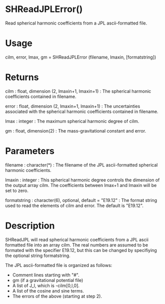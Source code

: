 # SHReadJPLError()

Read spherical harmonic coefficients from a JPL ascii-formatted file.

# Usage

cilm, error, lmax, gm = SHReadJPLError (filename, lmaxin, [formatstring])

# Returns

cilm : float, dimension (2, lmaxin+1, lmaxin+1)
:   The spherical harmonic coefficients contained in filename.

error : float, dimension (2, lmaxin+1, lmaxin+1)
:   The uncertainties associated with the spherical harmonic coefficients contained in filename.

lmax : integer
:   The maximum spherical harmonic degree of cilm.

gm : float, dimension(2)
:   The mass-gravitational constant and error.

# Parameters

filename : character(*)
:   The filename of the JPL ascii-formatted spherical harmonic coefficients.

lmaxin : integer
:   This spherical harmonic degree controls the dimension of the output array cilm. The coefficients between lmax+1 and lmaxin will be set to zero.

formatstring : character(6), optional, default = "E19.12"
:   The format string used to read the elements of cilm and error. The default is "E19.12".

# Description

SHReadJPL will read spherical harmonic coefficients from a JPL ascii formatted file into an array cilm. The real numbers are assumed to be formated with the specifier E19.12, but this can be changed by specifiying the optional string formatstring.

The JPL ascii-formatted file is organized as follows:

- Comment lines starting with "#".
- gm (if a gravitational potential file)
- A list of J_l, which is -cilm[0,l,0].
- A list of the cosine and sine terms.
- The errors of the above (starting at step 2).
